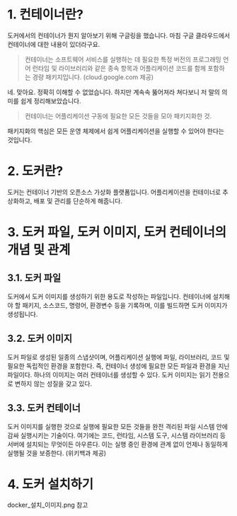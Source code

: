 # 1. 컨테이너란?
도커에서의 컨테이너가 뭔지 알아보기 위해 구글링을 했습니다. 마침 구글 클라우드에서 컨테이너에 대한 내용이 있더라구요.

> 컨테이너는 소프트웨어 서비스를 실행하는 데 필요한 특정 버전의 프로그래밍 언어 런타임 및 라이브러리와 같은 종속 항목과 어플리케이션 코드를 함께 포함하는 경량 패키지입니다. (cloud.google.com 제공)

네. 맞아요. 정확히 이해할 수 없었습니다. 하지만 계속속 뚫어져라 쳐다보니 저 말의 의미를 쉽게 정리해보았습니다.

> 컨테이너는 어플리케이션 구동에 필요한 모든 것들을 모아 패키지화한 것.

패키지화의 핵심은 모든 운영 체제에서 쉽게 어플리케이션을 실행할 수 있어야 한다는 것입니다.

# 2. 도커란?
도커는 컨테이너 기반의 오픈소스 가상화 플랫폼입니다. 어플리케이션을 컨테이너로 추상화하고, 배포 및 관리를 단순하게 해줍니다. 

# 3. 도커 파일, 도커 이미지, 도커 컨테이너의 개념 및 관계

## 3.1. 도커 파일
도커에서 도커 이미지를 생성하기 위한 용도로 작성하는 파일입니다. 컨테이너에 설치해야 할 패키지, 소스코드, 명령어, 환경변수 등을 기록하며, 이를 빌드하면 도커 이미지가 생성됩니다.

## 3.2. 도커 이미지
도커 파일로 생성된 일종의 스냅샷이며, 어플리케이션 실행에 파일, 라이브러리, 코드 및 필요한 독립적인 환경을 포함한다. 즉, 컨테이너 생성에 필요한 모든 파일과 환경을 지닌 파일이다. 하나의 이미지는 여러 컨테이너를 생성할 수 있다. 도커 이미지는 읽기 전용으로 변하지 않는 성질을 갖고 있다.

## 3.3. 도커 컨테이너
도커 이미지를 실행한 것으로 실행에 필요한 모든 것들을 완전 격리된 파일 시스템 안에 감싸 실행시키는 기술이다. 여기에는 코드, 런타임, 시스템 도구, 시스템 라이브러리 등 서버에 설치되는 무엇이든 아우른다. 이는 실행 중인 환경에 관계 없이 언제나 동일하게 실행될 것을 보증한다. (위키백과 제공)

# 4. 도커 설치하기
 docker_설치_이미지.png 참고







